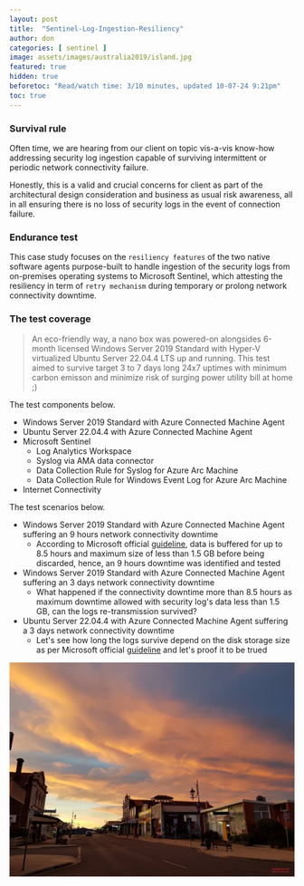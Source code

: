```yaml
---
layout: post
title:  "Sentinel-Log-Ingestion-Resiliency"
author: don
categories: [ sentinel ]
image: assets/images/australia2019/island.jpg
featured: true
hidden: true
beforetoc: "Read/watch time: 3/10 minutes, updated 10-07-24 9:21pm"
toc: true
---
```


### Survival rule
Often time, we are hearing from our client on topic vis-a-vis know-how addressing security log ingestion capable of surviving intermittent or periodic network connectivity failure. 

Honestly, this is a valid and crucial concerns for client as part of the architectural design consideration and business as usual risk awareness, all in all ensuring there is no loss of security logs in the event of connection failure.

### Endurance test
This case study focuses on the `resiliency features` of the two native software agents purpose-built to handle ingestion of the security logs from on-premises operating systems to Microsoft Sentinel, which attesting the resiliency in term of `retry mechanism` during temporary or prolong network connectivity downtime.

### The test coverage
> An eco-friendly way, a nano box was powered-on alongsides 6-month licensed Windows Server 2019 Standard with Hyper-V virtualized Ubuntu Server 22.04.4 LTS up and running. This test aimed to survive target 3 to 7 days long 24x7 uptimes with minimum carbon emisson and minimize risk of surging power utility bill at home ;)

The test components below.
+ Windows Server 2019 Standard with Azure Connected Machine Agent
+ Ubuntu Server 22.04.4 with Azure Connected Machine Agent
+ Microsoft Sentinel
  + Log Analytics Workspace
  + Syslog via AMA data connector
  + Data Collection Rule for Syslog for Azure Arc Machine
  + Data Collection Rule for Windows Event Log for Azure Arc Machine
+ Internet Connectivity

The test scenarios below.
+ Windows Server 2019 Standard with Azure Connected Machine Agent suffering an 9 hours network connectivity downtime
  + According to Microsoft official <a href="https://learn.microsoft.com/en-us/troubleshoot/azure/azure-monitor/log-analytics/windows-agents/mma-troubleshoot-basics#frequently-asked-questions-faq">guideline</a>, data is buffered for up to 8.5 hours and maximum size of less than 1.5 GB before being discarded, hence, an 9 hours downtime was identified and tested
+ Windows Server 2019 Standard with Azure Connected Machine Agent suffering an 3 days network connectivity downtime
  + What happened if the connectivity downtime more than 8.5 hours as maximum downtime allowed with security log's data less than 1.5 GB, can the logs re-transmission survived?
+ Ubuntu Server 22.04.4 with Azure Connected Machine Agent suffering a 3 days network connectivity downtime
  + Let's see how long the logs survive depend on the disk storage size as per Microsoft official <a href="https://learn.microsoft.com/en-us/azure/azure-monitor/agents/azure-monitor-agent-troubleshoot-linux-vm-rsyslog#:~:text=Azure%20Monitor%20Agent%20uses%20local%20persistency%20by%20default
 ">guideline</a> and let's proof it to be trued

![walking](/assets/images/australia2019/island.jpg)

